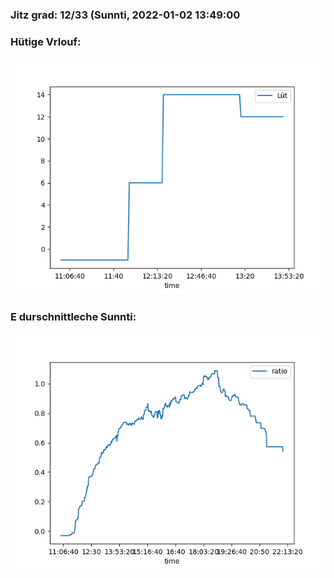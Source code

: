 ### Jitz grad: 12/33 (Sunnti, 2022-01-02 13:49:00

### Hütige Vrlouf:
![Graph](Today.png)

### E durschnittleche Sunnti:
![Graph](Sunnti.png)